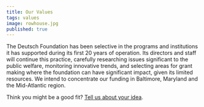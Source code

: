 ```yaml
---
title: Our Values
tags: values
image: rowhouse.jpg
published: true
---
```


The Deutsch Foundation has been selective in the programs and institutions it has supported during its first 20 years of operation. Its directors and staff will continue this practice, carefully researching issues significant to the public welfare, monitoring innovative trends, and selecting areas for grant making where the foundation can have significant impact, given its limited resources. We intend to concentrate our funding in Baltimore, Maryland and the Mid-Atlantic region.

Think you might be a good fit? [Tell us about your idea](tellusaboutyou).